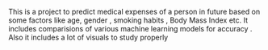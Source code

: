 This is a project to predict medical expenses of a person in future based on some factors like age, gender , smoking habits , Body Mass Index etc.
It includes comparisions of various machine learning models for accuracy . Also it  includes a lot of visuals to study properly
